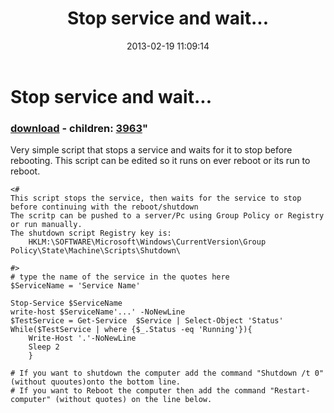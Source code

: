 ﻿---
pid:            3962
parent:         0
children:       3963
poster:         AdrianWoodrup
title:          Stop service and wait...
date:           2013-02-19 11:09:14
format:         posh
---

# Stop service and wait...

### [download](3962.ps1) - children: [3963](3963.md)"

Very simple script that stops a service and waits for it to stop before rebooting. This script can be edited so it runs on ever reboot or its run to reboot. 

```posh
<# 
This script stops the service, then waits for the service to stop before continuing with the reboot/shutdown 
The scritp can be pushed to a server/Pc using Group Policy or Registry or run manually.
The shutdown script Registry key is:
	HKLM:\SOFTWARE\Microsoft\Windows\CurrentVersion\Group Policy\State\Machine\Scripts\Shutdown\

#>
# type the name of the service in the quotes here
$ServiceName = 'Service Name'

Stop-Service $ServiceName
write-host $ServiceName'...' -NoNewLine
$TestService = Get-Service  $Service | Select-Object 'Status'
While($TestService | where {$_.Status -eq 'Running'}){	
	Write-Host '.'-NoNewLine 
	Sleep 2	
	}
	
# If you want to shutdown the computer add the command "Shutdown /t 0" (without quoutes)onto the bottom line.
# If you want to Reboot the computer then add the command "Restart-computer" (without quotes) on the line below.
```

